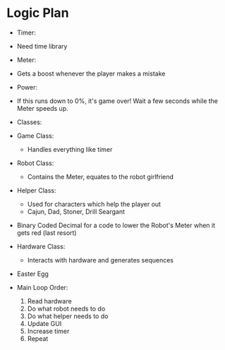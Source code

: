# Logic Plan

 - Timer:
  - Need time library

 - Meter:
  - Gets a boost whenever the player makes a mistake

 - Power:
  - If this runs down to 0%, it's game over! Wait a few seconds while the Meter speeds up.

 - Classes:
  - Game Class:
	- Handles everything like timer
 
  - Robot Class:
  	- Contains the Meter, equates to the robot girlfriend

  - Helper Class:
  	- Used for characters which help the player out
	- Cajun, Dad, Stoner, Drill Seargant

 - Binary Coded Decimal for a code to lower the Robot's Meter when it gets red (last resort)

 - Hardware Class:
	- Interacts with hardware and generates sequences

- Easter Egg

- Main Loop Order:
  1) Read hardware
  2) Do what robot needs to do
  3) Do what helper needs to do
  4) Update GUI
  5) Increase timer
  6) Repeat